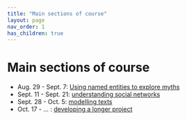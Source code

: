 ```yaml
---
title: "Main sections of course"
layout: page
nav_order: 1
has_children: true
---
```



# Main sections of course

- Aug. 29 - Sept. 7: [Using named entities to explore myths](./module1/)
- Sept. 11 - Sept. 21: [understanding social networks](./module2/)
- Sept. 28 - Oct.  5:  [modelling texts](./module3/)
- Oct. 17 - ... : [developing a longer project](./projects)